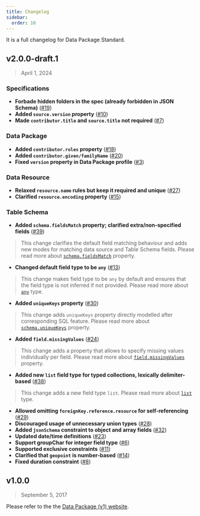 ```yaml
---
title: Changelog
sidebar:
  order: 10
---
```


It is a full changelog for Data Package Standard.

## v2.0.0-draft.1

> April 1, 2024

### Specifications

- **Forbade hidden folders in the spec (already forbidden in JSON Schema)** ([#19](https://github.com/frictionlessdata/datapackage/pull/19))
- **Added `source.version` property** ([#10](https://github.com/frictionlessdata/datapackage/pull/10))
- **Made `contributor.title` and `source.title` not required** ([#7](https://github.com/frictionlessdata/datapackage/pull/7))

### Data Package

- **Added `contributor.roles` property** ([#18](https://github.com/frictionlessdata/datapackage/pull/18))
- **Added `contributor.given/familyName`** ([#20](https://github.com/frictionlessdata/datapackage/pull/20))
- **Fixed `version` property in Data Package profile** ([#3](https://github.com/frictionlessdata/datapackage/pull/3))

### Data Resource

- **Relaxed `resource.name` rules but keep it required and unique** ([#27](https://github.com/frictionlessdata/datapackage/pull/27))
- **Clarified `resource.encoding` property** ([#15](https://github.com/frictionlessdata/datapackage/pull/15))

### Table Schema

- **Added `schema.fieldsMatch` property; clarified extra/non-specified fields** ([#39](https://github.com/frictionlessdata/datapackage/pull/39))

> This change clarifies the default field matching behaviour and adds new modes for matching data source and Table Schema fields. Please read more about [`schema.fieldsMatch`](../../specifications/table-schema/#fieldsmatch) property.

- **Changed default field type to be `any`** ([#13](https://github.com/frictionlessdata/datapackage/pull/13))

> This change makes field type to be `any` by default and ensures that the field type is not inferred if not provided. Please read more about [`any`](../../specifications/table-schema/#any) type.

- **Added `uniqueKeys` property** ([#30](https://github.com/frictionlessdata/datapackage/pull/30))

> This change adds `uniqueKeys` property directly modelled after corresponding SQL feature. Please read more about [`schema.uniqueKeys`](../../specifications/table-schema/#uniquekeys) property.

- **Added `field.missingValues`** ([#24](https://github.com/frictionlessdata/datapackage/pull/24))

> This change adds a property that allows to specify missing values individually per field. Please read more about [`field.missingValues`](../../specifications/table-schema/#missingvalues) property.

- **Added new `list` field type for typed collections, lexically delimiter-based** ([#38](https://github.com/frictionlessdata/datapackage/pull/38))

> This change adds a new field type `list`. Please read more about [`list`](../../specifications/table-schema/#list) type.

- **Allowed omitting `foreignKey.reference.resource` for self-referencing** ([#29](https://github.com/frictionlessdata/datapackage/pull/29))
- **Discouraged usage of unnecessary union types** ([#28](https://github.com/frictionlessdata/datapackage/pull/28))
- **Added `jsonSchema` constraint to object and array fields** ([#32](https://github.com/frictionlessdata/datapackage/pull/32))
- **Updated date/time definitions** ([#23](https://github.com/frictionlessdata/datapackage/pull/23))
- **Support groupChar for integer field type** ([#6](https://github.com/frictionlessdata/datapackage/pull/6))
- **Supported exclusive constraints** ([#11](https://github.com/frictionlessdata/datapackage/pull/11))
- **Clarified that `geopoint` is number-based** ([#14](https://github.com/frictionlessdata/datapackage/pull/14))
- **Fixed duration constraint** ([#8](https://github.com/frictionlessdata/datapackage/pull/8))

## v1.0.0

> September 5, 2017

Please refer to the the [Data Package (v1) website](https://specs.frictionlessdata.io/).
